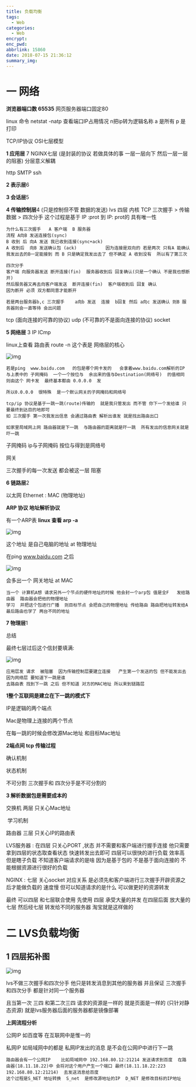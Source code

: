 ```yaml
---
title: 负载均衡
tags:
  - Web
categories:
  - Web
encrypt: 
enc_pwd: 
abbrlink: 15860
date: 2018-07-15 21:36:12
summary_img:
---
```


# 一 网络

**浏览器端口数 65535**  网页服务器端口固定80

linux 命令  netstat  -natp   查看端口IP占用情况   n把ip转为逻辑名称   a 是所有  p 是打印

TCP/IP协议  OSI七层模型

**1  应用层**  7 NGINX七层  (是封装的协议 若做具体的事  一层一层向下 然后一层一层的阻塞)  分层意义解耦

http   SMTP   ssh  

**2  表示层**6

**3  会话层**5

**4  传输控制层**4 (只是控制但不管 数据的发送)   lvs  四层 内核    	TCP	三次握手   > 传输数据  >  四次分手  这个过程是基于 IP :prot  到 IP: prot的 具有唯一性

```
为什么有三次握手   A 客户端  B 服务器
流程 A向B 发送连接包(sync) 
B 收到 后 向A 发送 我已收到连接(sync+ack)
A 收到后  向B 发送确认包 (ack)           因为连接是双向的 若是两次 只有A 能确认 我发出去的B一定能接到 而 B 只是确定我发出去了 但不确定 A 收到没有  所以有了第三次

四次分手
客户端 向服务器发送 断开连接(fin)  服务器收到后 回复确认(只是一个确认 不是我也想断开)  
然后服务器又再去向客户端发送  断开连接(fin)  客户端收到后 回复 确认
因为断开 必须 双方都同意才能断开

若是两台服务器b,c 三次握手    a向b 发送  连接  b回复 然后 a向c 发送确认 则B 服务器则会一直等待 会出问题
```



tcp (面向连接的可靠的协议)  udp (不可靠的不是面向连接的协议)   socket

**5  网络层** 3  IP   ICmp

linux上查看 路由表  route  -n    这个表是 网络层的核心

![img](/images/fzjh/ly.jpg)

````
若是ping  www.baidu.com   的包是哪个网卡发的   会拿着www.baidu.com解析的IP 与上表中的 子网掩码  一个一个按位与  余出来的值与Destination(网络号)  的值相同 则由这个 网卡发  最终基本都由 0.0.0.0  发   

所以0.0.0.0  很特殊  是一个默认网关的子网掩码和网络号  

````

````
tcp/ip 协议是基于一跳一跳(route)传输的  就是我只管发出 而不管 你下一个发给谁 只要最终到达目的地即可
如 三次握手 第一次我发出信息 会通过路由表 解析出谁发 就是找出路由出口 

如家里局域网上网 路由器就是下一跳  与路由器的距离就是吓一跳  所有发出的信息网关就是吓一跳
````



子网掩码  ip与子网掩码  按位与得到是网络号  

网关

三次握手的每一次发送 都会被这一层 阻塞

**6  链路层**2

以太网 Ethernet  : MAC (物理地址)

**ARP 协议   地址解析协议**

有一个ARP表    **linux 查看  arp -a**  

![img](/images/fzjh/arp.jpg)

这个地址  是自己电脑的地址   at  物理地址

在ping  www.baidu.com  之后

![img](/images/fzjh/arp2.jpg)

会多出一个 网关地址 at  MAC 

```
当一个 计算机A想 请求另外一个节点的硬件地址的时候 他会封一个arp包 值是全F   发给路由器  路由器会把他的物理地址
学习  并把这个包进行广播  则目标节点 会把自己的物理地址 传给路由 路由把地址转发给A  最后路由也学了 两台不同的地址
```



**7  物理层**1



总结

最终七层过后这个信封要填满:

![img](/images/fzjh/xf.jpg)

```
应用层发 请求  被阻塞  因为传输控制层要建立连接   产生第一个发送的包 但不能发出去 因为网络层 要知道下一跳是谁
去路由表 找到下一跳 之后 但不知道 对方的MAC地址 所以来到链路层
```

**1整个互联网是建立在下一跳的模式下**

IP是逻辑的两个端点

Mac是物理上连接的两个节点

在每一跳的时候会修改源Mac地址  和目标Mac地址

**2端点间 tcp 传输过程**

确认机制

状态机制

不可分割   三次握手和  四次分手是不可分割的

**3 解析数据包是需要成本的**

交换机 两层  只关心Mac地址

​        学习机制

路由器   三层  只关心IP的路由表

LVS服务器    :   在四层   只关心PORT  ,状态   并不需要和客户端进行握手连接 他只需要拿到四层的状态取查看状态 快速转发出去即可  四层可以很快的进行负载  效率高  但是瞎子负载  不知道客户端请求的是啥  因为是基于包的  不是基于面向连接的  不能根据资源进行很好的负载

NGINX   :  七层  关心socket  对应关系   是必须先和客户端进行三次握手开辟资源之后才能做负载的   速度慢  但可以知道请求的是什么    可以做更好的资源转发



最终 可以四层  和七层联合使用    先使用 四层 承受大量的并发  在四层后面 放大量的七层  然后经七层  转发给不同的服务器   淘宝就是这样做的



# 二 LVS负载均衡

## 1 四层拓补图

![img](/images/fzjh/l1.jpg)

lvs不做三次握手和四次分手  他只是转发消息到其他的服务器  并且保证 三次握手和四次分手 都是针对同一个服务器

且当第一次 三四  和第二次三四   请求的资源是一样的   就是页面是一样的  (只针对静态资源)   就是lvs服务器后面的服务器都是镜像部署

**上网流程分析**

公网IP   如百度等   在互联网中是惟一的

私网IP    如局域网中的都是    私网IP发出的消息  是不会在公网IP中进行下一跳

```
路由器会有一个公网IP    比如局域网中 192.168.80.12:21214 发送请求到百度  在路由器(18.11.18.22)中 会将对这个用户产生一个端口 最终(18.11.18.22:223  192.168.80.12:21214)  去发送消息给百度  
这个过程是S_NET 地址转换  S_net  是修改源地址的IP  D_NET 是修改目标的IP地址
```

